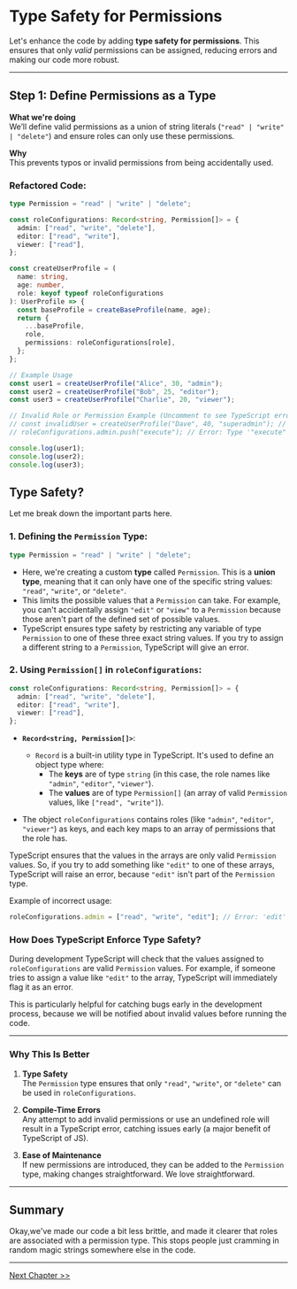 # Type Safety for Permissions

Let's enhance the code by adding **type safety for permissions**. This ensures that only *valid* permissions can be assigned, reducing errors and making our code more robust.

---

## **Step 1: Define Permissions as a Type**

**What we're doing**  
We’ll define valid permissions as a union of string literals (`"read" | "write" | "delete"`) and ensure roles can only use these permissions.

**Why**  
This prevents typos or invalid permissions from being accidentally used.

### Refactored Code:

```typescript
type Permission = "read" | "write" | "delete";

const roleConfigurations: Record<string, Permission[]> = {
  admin: ["read", "write", "delete"],
  editor: ["read", "write"],
  viewer: ["read"],
};

const createUserProfile = (
  name: string,
  age: number,
  role: keyof typeof roleConfigurations
): UserProfile => {
  const baseProfile = createBaseProfile(name, age);
  return {
    ...baseProfile,
    role,
    permissions: roleConfigurations[role],
  };
};

// Example Usage
const user1 = createUserProfile("Alice", 30, "admin");
const user2 = createUserProfile("Bob", 25, "editor");
const user3 = createUserProfile("Charlie", 20, "viewer");

// Invalid Role or Permission Example (Uncomment to see TypeScript error)
// const invalidUser = createUserProfile("Dave", 40, "superadmin"); // Error: "superadmin" is not assignable to "admin" | "editor" | "viewer"
// roleConfigurations.admin.push("execute"); // Error: Type '"execute"' is not assignable to type 'Permission'

console.log(user1);
console.log(user2);
console.log(user3);
```

## Type Safety?

Let me break down the important parts here.

### 1. **Defining the `Permission` Type:**
```typescript
type Permission = "read" | "write" | "delete";
```

- Here, we're creating a custom **type** called `Permission`. This is a **union type**, meaning that it can only have one of the specific string values: `"read"`, `"write"`, or `"delete"`.
- This limits the possible values that a `Permission` can take. For example, you can't accidentally assign `"edit"` or `"view"` to a `Permission` because those aren't part of the defined set of possible values.
- TypeScript ensures type safety by restricting any variable of type `Permission` to one of these three exact string values. If you try to assign a different string to a `Permission`, TypeScript will give an error.

### 2. **Using `Permission[]` in `roleConfigurations`:**
```typescript
const roleConfigurations: Record<string, Permission[]> = {
  admin: ["read", "write", "delete"],
  editor: ["read", "write"],
  viewer: ["read"],
};
```

- **`Record<string, Permission[]>`**:
  - `Record` is a built-in utility type in TypeScript. It's used to define an object type where:
    - The **keys** are of type `string` (in this case, the role names like `"admin"`, `"editor"`, `"viewer"`).
    - The **values** are of type `Permission[]` (an array of valid `Permission` values, like `["read", "write"]`).

- The object `roleConfigurations` contains roles (like `"admin"`, `"editor"`, `"viewer"`) as keys, and each key maps to an array of permissions that the role has.
  
TypeScript ensures that the values in the arrays are only valid `Permission` values. So, if you try to add something like `"edit"` to one of these arrays, TypeScript will raise an error, because `"edit"` isn't part of the `Permission` type.
  
  Example of incorrect usage:
  ```typescript
  roleConfigurations.admin = ["read", "write", "edit"]; // Error: 'edit' is not assignable to type 'Permission'.
  ```

### How Does TypeScript Enforce Type Safety?

During development TypeScript will check that the values assigned to `roleConfigurations` are valid `Permission` values. For example, if someone tries to assign a value like `"edit"` to the array, TypeScript will immediately flag it as an error.

This is particularly helpful for catching bugs early in the development process, because we will be notified about invalid values before running the code.

---

### **Why This Is Better**

1. **Type Safety**  
   The `Permission` type ensures that only `"read"`, `"write"`, or `"delete"` can be used in `roleConfigurations`.

2. **Compile-Time Errors**  
   Any attempt to add invalid permissions or use an undefined role will result in a TypeScript error, catching issues early (a major benefit of TypeScript of JS).

3. **Ease of Maintenance**  
   If new permissions are introduced, they can be added to the `Permission` type, making changes straightforward. We love straightforward.

---

## Summary

Okay,we've made our code a bit less brittle, and made it clearer that roles are associated with a permission type. This stops people just cramming in random magic strings somewhere else in the code.

---

[Next Chapter >>](./chapter3.md)